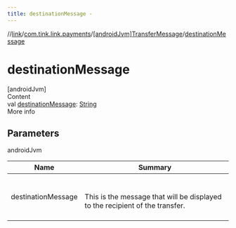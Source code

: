 ```yaml
---
title: destinationMessage -
---
```

//[link](../../index.md)/[com.tink.link.payments](../index.md)/[[androidJvm]TransferMessage](index.md)/[destinationMessage](destination-message.md)



# destinationMessage  
[androidJvm]  
Content  
val [destinationMessage](destination-message.md): [String](https://kotlinlang.org/api/latest/jvm/stdlib/kotlin/-string/index.html)  
More info  


## Parameters  
  
androidJvm  
  
|  Name|  Summary| 
|---|---|
| <a name="com.tink.link.payments/TransferMessage/destinationMessage/#/PointingToDeclaration/"></a>destinationMessage| <a name="com.tink.link.payments/TransferMessage/destinationMessage/#/PointingToDeclaration/"></a><br><br>This is the message that will be displayed to the recipient of the transfer.<br><br>
  
  



